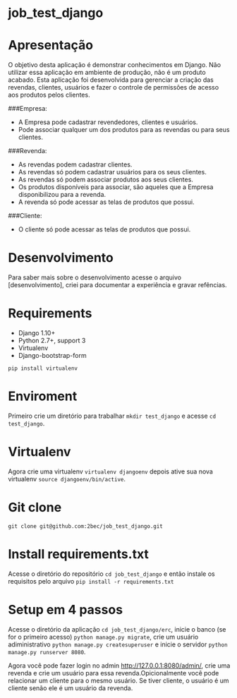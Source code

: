 # job_test_django

# Apresentação
O objetivo desta aplicação é demonstrar conhecimentos em Django. Não utilizar essa aplicação em ambiente de produção, não é um produto acabado.
Esta aplicação foi desenvolvida para gerenciar a criação das revendas, clientes, usuários e fazer o controle de permissões de acesso aos produtos pelos clientes.

###Empresa:
- A Empresa pode cadastrar revendedores, clientes e usuários.
- Pode associar qualquer um dos produtos para as revendas ou para seus clientes.

###Revenda:
- As revendas podem cadastrar clientes.
- As revendas só podem cadastrar usuários para os seus clientes.
- As revendas só podem associar produtos aos seus clientes.
- Os produtos disponíveis para associar, são aqueles que a Empresa disponibilizou para a revenda.
- A revenda só pode acessar as telas de produtos que possui.

###Cliente:
- O cliente só pode acessar as telas de produtos que possui.

# Desenvolvimento
Para saber mais sobre o desenvolvimento acesse o arquivo [desenvolvimento], criei para documentar a experiência e gravar refências.

# Requirements
- Django 1.10+
- Python 2.7+, support 3
- Virtualenv
- Django-bootstrap-form

```
pip install virtualenv

```

# Enviroment
Primeiro crie um diretório para trabalhar ` mkdir test_django ` e acesse ` cd test_django `.

# Virtualenv
Agora crie uma virtualenv ` virtualenv djangoenv ` depois ative sua nova virtualenv ` source djangoenv/bin/active `.

# Git clone
` git clone git@github.com:2bec/job_test_django.git `

# Install requirements.txt
Acesse o diretório do repositório ` cd job_test_django ` e então instale os requisitos pelo arquivo ` pip install -r requirements.txt `

# Setup em 4 passos
Acesse o diretório da aplicação ` cd job_test_django/erc `, inicie o banco (se for o primeiro acesso) ` python manage.py migrate `, crie um usuário adiministrativo ` python manage.py createsuperuser ` e inicie o servidor ` python manage.py runserver 8080 `.

Agora você pode fazer login no admin http://127.0.0.1:8080/admin/, crie uma revenda e crie um usuário para essa revenda.Opicionalmente você pode relacionar um cliente para o mesmo usuário. Se tiver cliente, o usuário é um cliente senão ele é um usuário da revenda.